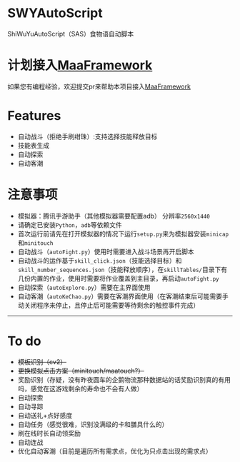 # SWYAutoScript
ShiWuYuAutoScript（SAS）食物语自动脚本

# 计划接入[MaaFramework](https://github.com/MaaAssistantArknights/MaaFramework)
如果您有编程经验，欢迎提交pr来帮助本项目接入[MaaFramework](https://github.com/MaaAssistantArknights/MaaFramework)

# Features
- 自动战斗（拒绝手刷绀珠）:支持选择技能释放目标
- 技能表生成
- 自动探索
- 自动客潮

# 注意事项
- 模拟器：腾讯手游助手（其他模拟器需要配置adb） 分辨率`2560x1440`
- 请确定已安装```Python```，```adb```等依赖文件
- 首次运行前请先在打开模拟器的情况下运行```setup.py```来为模拟器安装```minicap```和```minitouch```
- 自动战斗（```autoFight.py```）使用时需要进入战斗场景再开启脚本
- 自动战斗的运作基于```skill_click.json```（技能选择目标）和```skill_number_sequences.json```（技能释放顺序），在```skillTables/```目录下有几份内置的作业，使用时需要将作业覆盖到主目录，再启动```autoFight.py```
- 自动探索（```autoExplore.py```）需要在主界面使用
- 自动客潮（```autoKeChao.py```）需要在客潮界面使用（在客潮结束后可能需要手动关闭程序来停止，且停止后可能需要等待剩余的触控事件完成）

---

# To do
- ~~模板识别（cv2）~~
- ~~更换模拟点击方案（minitouch/maatouch?）~~
- 奖励识别（存疑，没有昨夜圆车的企鹅物流那种数据站的话奖励识别真的有用吗，感觉在这游戏剩余的寿命也不会有人做）
- 自动探索
- 自动寻踪
- 自动送礼+点好感度
- 自动任务（感觉很难，识别没满级的卡和膳具什么的）
- 刷在线时长自动领奖励
- 自动连战
- 优化自动客潮（目前是遍历所有需求点，优化为只点击出现的需求点）
